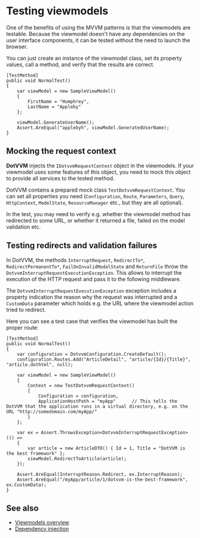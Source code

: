# Testing viewmodels

One of the benefits of using the MVVM patterns is that the viewmodels are testable. Because the viewmodel doesn't have any dependencies on the user interface components, it can be tested without the need to launch the browser.

You can just create an instance of the viewmodel class, set its property values, call a method, and verify that the results are correct.

```CSHARP
[TestMethod]
public void NormalTest()
{
    var viewModel = new SampleViewModel()
    {
        FirstName = "Humphrey",
        LastName = "Appleby"
    };

    viewModel.GenerateUserName();
    Assert.AreEqual("applebyh", viewModel.GeneratedUserName);
}
```

## Mocking the request context

**DotVVM** injects the `IDotvvmRequestContext` object in the viewmodels. If your viewmodel uses some features of this object, you need to mock this object to provide all services to the tested method.

DotVVM contains a prepared mock class `TestDotvvmRequestContext`. You can set all properties you need (`Configuration`, `Route`, `Parameters`, `Query`, `HttpContext`, `ModelState`, `ResourceManager` etc., but they are all optional).

In the test, you may need to verify e.g. whether the viewmodel method has redirected to some URL, or whether it returned a file, failed on the model validation etc. 

## Testing redirects and validation failures

In DotVVM, the methods `InterruptRequest`, `RedirectTo*`, `RedirectPermanentTo*`, `FailOnInvalidModelState` and `ReturnFile` throw the `DotvvmInterruptRequestExecutionException`. This allows to interrupt the execution of the HTTP request and pass it to the following middleware.

The `DotvvmInterruptRequestExecutionException` exception includes a property indication the reason why the request was interrupted and a `CustomData` parameter which holds e.g. the URL where the viewmodel action tried to redirect.

Here you can see a test case that verifies the viewmodel has built the proper route:

```CSHARP
[TestMethod]
public void NormalTest()
{
    var configuration = DotvvmConfiguration.CreateDefault();
    configuration.Routes.Add("ArticleDetail", "article/{Id}/{Title}", "article.dothtml", null);
    
    var viewModel = new SampleViewModel()
    {
        Context = new TestDotvvmRequestContext()
        {
            Configuration = configuration,
            ApplicationHostPath = "myApp"      // This tells the DotVVM that the application runs in a virtual directory, e.g. on the URL "http://somedomain.com/myApp/"
        }
    };
    
    var ex = Assert.ThrowsException<DotvvmInterruptRequestException>(() => 
    {
        var article = new ArticleDTO() { Id = 1, Title = "DotVVM is the best framework" };
        viewModel.RedirectToArticle(article);
    });
    
    Assert.AreEqual(InterruptReason.Redirect, ex.InterruptReason);
    Assert.AreEqual("/myApp/article/1/dotvvm-is-the-best-framework", ex.CustomData);
}
```

## See also

* [Viewmodels overview](overview)
* [Dependency injection](~/pages/concepts/configuration/dependency-injection/overview)
